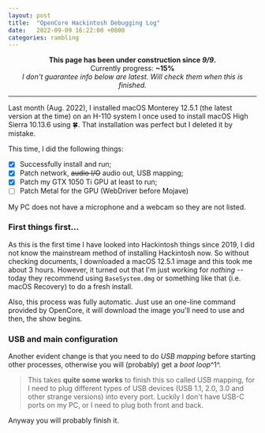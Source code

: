 ```yaml
---
layout: post
title:  "OpenCore Hackintosh Debugging Log"
date:   2022-09-09 16:22:00 +0800
categories: rambling
---
```


<p>
<center>
<strong>This page has been under construction since <em>9/9</em>.</strong>
</center>
<center>
Currently progress: <strong>~15%</strong>
<br>
<em>I don't guarantee info below are latest. Will check them when this is finished.</em>
</center>
</p>


---

Last month (Aug. 2022), I installed macOS Monterey 12.5.1 (the latest version at the time) on an H-110 system I once used to install macOS High Sierra 10.13.6 using 🍀. That installation was perfect but I deleted it by mistake.

This time, I did the following things:

- [x] Successfully install and run;
- [x] Patch network, ~~audio I/O~~ audio out, USB mapping;
- [x] Patch my GTX 1050 Ti GPU at least to run;
- [ ] Patch Metal for the GPU (WebDriver before Mojave)

My PC does not have a microphone and a webcam so they are not listed.

### First things first...

As this is the first time I have looked into Hackintosh things since 2019, I did not know the mainstream method of installing Hackintosh now. So without checking documents, I downloaded a macOS 12.5.1 image and this took me about 3 hours. However, it turned out that I'm just working for *nothing* -- today they recommend using `BaseSystem.dmg` or something like that (i.e. macOS Recovery) to do a fresh install.

Also, this process was fully automatic. Just use an one-line command provided by OpenCore, it will download the image you'll need to use and then, the show begins.

### USB and main configuration

Another evident change is that you need to do *USB mapping* before starting other processes, otherwise you will (probably) get a *boot loop*^1^. 

> This takes **quite some works** to finish this so called USB mapping, for I need to plug different types of USB devices (USB 1.1, 2.0, 3.0 and other strange versions) into every port. Luckily I don't have USB-C ports on my PC, or I need to plug both front and back.

Anyway you will probably finish it. 
